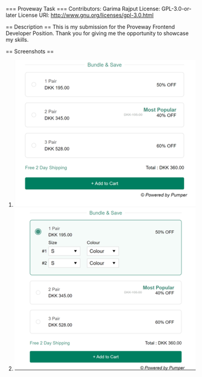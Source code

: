 === Proveway Task ===
Contributors: Garima Rajput
License: GPL-3.0-or-later
License URI: http://www.gnu.org/licenses/gpl-3.0.html

== Description ==
This is my submission for the Proveway Frontend Developer Position. Thank you for giving me the opportunity to showcase my skills.

== Screenshots ==

1. ![Before select](screenshots/before-select.png)
2. ![After select](screenshots/after-select.png)
